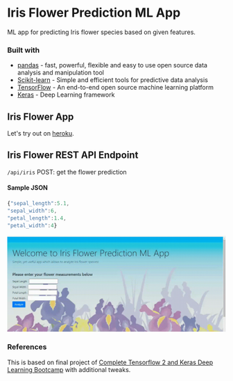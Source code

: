 # Iris Flower Prediction ML App
ML app for predicting Iris flower species based on given features.

### Built with
+ [pandas](https://pandas.pydata.org/) - fast, powerful, flexible and easy to use open source data analysis and manipulation tool
+ [Scikit-learn](https://scikit-learn.org/stable/) - Simple and efficient tools for predictive data analysis
+ [TensorFlow](https://www.tensorflow.org/) - An end-to-end open source machine learning platform
+ [Keras](https://keras.io/) - Deep Learning framework

## Iris Flower App
Let's try out on [heroku](https://iris-flower-app-by-ptyadana.herokuapp.com/).

## Iris Flower REST API Endpoint
```/api/iris``` POST: get the flower prediction

#### Sample JSON
```javascript
{"sepal_length":5.1,
"sepal_width":6,
"petal_length":1.4,
"petal_width":4}
```

![iris.gif](iris.gif)

### References
This is based on final project of [Complete Tensorflow 2 and Keras Deep Learning Bootcamp](https://www.udemy.com/course/complete-tensorflow-2-and-keras-deep-learning-bootcamp/) with additional tweaks.

